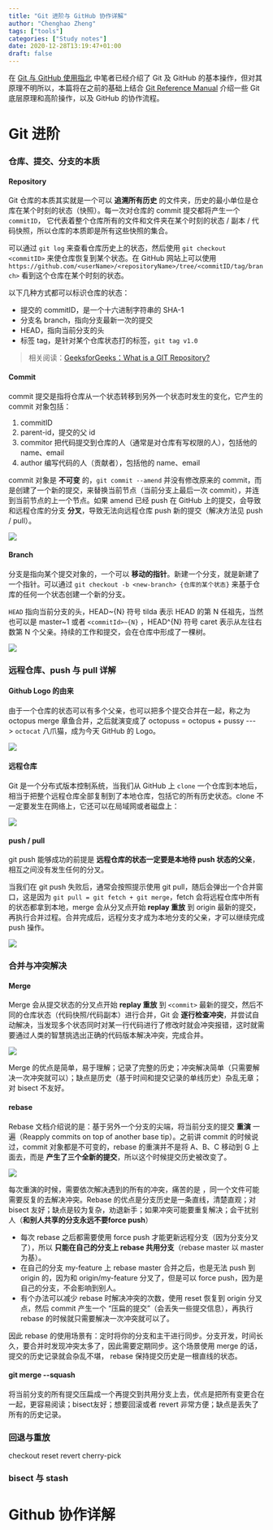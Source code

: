 ```yaml
---
title: "Git 进阶与 GitHub 协作详解"
author: "Chenghao Zheng"
tags: ["tools"]
categories: ["Study notes"]
date: 2020-12-28T13:19:47+01:00
draft: false
---
```


在 [Git 与 GitHub 使用指北](https://nervousorange.github.io/2019/git/) 中笔者已经介绍了 Git 及 GitHub 的基本操作，但对其原理不明所以，本篇将在之前的基础上结合 [Git Reference Manual](https://git-scm.com/docs) 介绍一些 Git 底层原理和高阶操作，以及 GitHub 的协作流程。

# Git 进阶

### 仓库、提交、分支的本质

#### Repository

Git 仓库的本质其实就是一个可以 **追溯所有历史** 的文件夹，历史的最小单位是仓库在某个时刻的状态（快照）。每一次对仓库的 commit 提交都将产生一个 `commitID`， 它代表着整个仓库所有的文件和文件夹在某个时刻的状态 / 副本 / 代码快照，所以仓库的本质即是所有这些快照的集合。

可以通过 `git log` 来查看仓库历史上的状态，然后使用 `git checkout <commitID>` 来使仓库恢复到某个状态。在 GitHub 网站上可以使用 `https://github.com/<userName>/<repositoryName>/tree/<commitID/tag/branch>` 看到这个仓库在某个时刻的状态。

以下几种方式都可以标识仓库的状态：

* 提交的 commitID，是一个十六进制字符串的 SHA-1
* 分支名 branch，指向分支最新一次的提交
* HEAD，指向当前分支的头
* 标签 tag，是针对某个仓库状态打的标签，`git tag v1.0` 

> 相关阅读：[GeeksforGeeks：What is a GIT Repository?](https://www.geeksforgeeks.org/what-is-a-git-repository/)

#### Commit

commit 提交是指将仓库从一个状态转移到另外一个状态时发生的变化，它产生的 commit 对象包括：

1. commitID
2. parent-id，提交的父 id
3. commitor 把代码提交到仓库的人（通常是对仓库有写权限的人），包括他的 name、email
4. author 编写代码的人（贡献者），包括他的 name、email

commit 对象是 **不可变** 的，`git commit --amend` 并没有修改原来的 commit，而是创建了一个新的提交，来替换当前节点（当前分支上最后一次 commit），并连到当前节点的上一个节点。如果 amend 已经 push 在 GitHub 上的提交，会导致和远程仓库的分支 **分叉**，导致无法向远程仓库 push 新的提交（解决方法见 push / pull）。

![](/images/git-amend.png)

#### Branch

分支是指向某个提交对象的，一个可以 **移动的指针**。新建一个分支，就是新建了一个指针。可以通过 `git checkout -b <new-branch> {仓库的某个状态}` 来基于仓库的任何一个状态创建一个新的分支。

`HEAD` 指向当前分支的头，HEAD~{N} 符号 tilda 表示 HEAD 的第 N 任祖先，当然也可以是 master~1 或者 `<commitId>~{N}` ，HEAD^{N} 符号 caret 表示从左往右数第 N 个父亲。持续的工作和提交，会在仓库中形成了一棵树。

![](/images/git-HEAD.png)

### 远程仓库、push 与 pull 详解

#### Github Logo 的由来

由于一个仓库的状态可以有多个父亲，也可以把多个提交合并在一起，称之为 octopus merge 章鱼合并，之后就演变成了 octopuss = octopus + pussy ---> `octocat` 八爪猫，成为今天 GitHub 的 Logo。

![](/images/git-octocat.png)

#### 远程仓库

Git 是一个分布式版本控制系统，当我们从 GitHub 上 `clone` 一个仓库到本地后，相当于把整个远程仓库全部复制到了本地仓库，包括它的所有历史状态。clone 不一定要发生在网络上，它还可以在局域网或者磁盘上：

![](/images/git-clone.png)

#### push / pull

git push 能够成功的前提是 **远程仓库的状态一定要是本地待 push 状态的父亲**，相互之间没有发生任何的分叉。

当我们在 git push 失败后，通常会按照提示使用 git pull，随后会弹出一个合并窗口，这是因为 `git pull = git fetch + git merge`，fetch 会将远程仓库中所有的状态都拿到本地，merge 会从分叉点开始 **replay 重放** 到 origin 最新的提交，再执行合并过程。合并完成后，远程分支才成为本地分支的父亲，才可以继续完成 push 操作。

![](/images/git-merge-origin.png)

### 合并与冲突解决

#### Merge

Merge 会从提交状态的分叉点开始 **replay 重放** 到 `<commit>` 最新的提交，然后不同的仓库状态（代码快照/代码副本）进行合并，Git 会 **逐行检查冲突**，并尝试自动解决，当发现多个状态同时对某一行代码进行了修改时就会冲突报错，这时就需要通过人类的智慧挑选出正确的代码版本解决冲突，完成合并。

![](/images/git-merge-description.png)

Merge 的优点是简单，易于理解；记录了完整的历史；冲突解决简单（只需要解决一次冲突就可以）；缺点是历史（基于时间和提交记录的单线历史）杂乱无章；对 bisect 不友好。

#### rebase

Rebase 文档介绍说的是：基于另外一个分支的尖端，将当前分支的提交 **重演** 一遍（Reapply commits on top of another base tip）。之前讲 commit 的时候说过，commit 对象都是不可变的，rebase 的重演并不是将 A、B、C 移动到 G 上面去，而是 **产生了三个全新的提交**，所以这个时候提交历史被改变了。

![](/images/git-rebase.png)

每次重演的时候，需要依次解决遇到的所有的冲突，痛苦的是 ，同一个文件可能需要反复的去解决冲突。Rebase 的优点是分支历史是一条直线，清楚直观；对 bisect 友好；缺点是较为复杂，劝退新手；如果冲突可能要重复解决；会⼲扰别⼈（**和别⼈共享的分⽀永远不要force push**） 

* 每次 rebase 之后都需要使用 force push  才能更新远程分支（因为分支分叉了），所以 **只能在自己的分支上 rebase 共用分支**（rebase master 以 master 为基）。
* 在自己的分支 my-feature 上 rebase master 合并之后，也是无法 push 到 origin 的，因为和 origin/my-feature 分叉了，但是可以 force push，因为是自己的分支，不会影响到别人。
* 有个办法可以减少 rebase 时解决冲突的次数，使用 reset 恢复到 origin 分叉点，然后 commit 产生一个 “压扁的提交”（会丢失一些提交信息），再执行 rebase 的时候就只需要解决一次冲突就可以了。

因此 rebase 的使用场景有：定时将你的分⽀和主⼲进⾏同步。分支开发，时间长久，要合并时发现冲突太多了，因此需要定期同步。这个场景使用 merge 的话，提交的历史记录就会杂乱不堪， rebase 保持提交历史是一根直线的状态。

#### git merge --squash

将当前分支的所有提交压扁成一个再提交到共用分支上去，优点是把所有变更合在⼀起，更容易阅读；bisect友好；想要回滚或者 revert ⾮常⽅便；缺点是丢失了所有的历史记录。

### 回退与重放

checkout reset revert cherry-pick

### bisect 与 stash



# Github 协作详解

